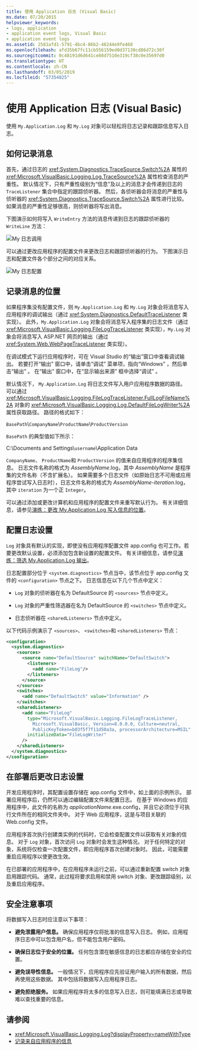 ```yaml
---
title: 使用 Application 日志 (Visual Basic)
ms.date: 07/20/2015
helpviewer_keywords:
- logs, application
- application event logs, Visual Basic
- application event logs
ms.assetid: 2581afd1-5791-4bc4-86b2-46244e9fe468
ms.openlocfilehash: afd35b67fc11cb556159ed0d37130cd86d72c30f
ms.sourcegitcommit: 0c48191d6d641ce88d7510e319cf38c0e35697d0
ms.translationtype: HT
ms.contentlocale: zh-CN
ms.lasthandoff: 03/05/2019
ms.locfileid: "57354825"
---
```

# <a name="working-with-application-logs-in-visual-basic"></a>使用 Application 日志 (Visual Basic)

使用 `My.Application.Log` 和 `My.Log` 对象可以轻松将日志记录和跟踪信息写入日志。

## <a name="how-messages-are-logged"></a>如何记录消息

首先，通过日志的 <xref:System.Diagnostics.TraceSource.Switch%2A> 属性的 <xref:Microsoft.VisualBasic.Logging.Log.TraceSource%2A> 属性检查消息的严重性。 默认情况下，只有严重性级别为“信息”及以上的消息才会传递到日志的 `TraceListener` 集合中指定的跟踪侦听器。 然后，各侦听器会将消息的严重性与侦听器的 <xref:System.Diagnostics.TraceSource.Switch%2A> 属性进行比较。 如果消息的严重性足够很高，则侦听器将写出消息。

下图演示如何将写入 `WriteEntry` 方法的消息传递到日志的跟踪侦听器的 `WriteLine` 方法：

![My 日志调用](../../../../visual-basic/developing-apps/programming/log-info/media/mylogcall.png "MyLogCall")

可以通过更改应用程序的配置文件来更改日志和跟踪侦听器的行为。 下图演示日志和配置文件各个部分之间的对应关系。

![My 日志配置](../../../../visual-basic/developing-apps/programming/log-info/media/mylogconfig.png "MyLogConfig")

## <a name="where-messages-are-logged"></a>记录消息的位置

如果程序集没有配置文件，则 `My.Application.Log` 和 `My.Log` 对象会将消息写入应用程序的调试输出（通过 <xref:System.Diagnostics.DefaultTraceListener> 类实现）。 此外，`My.Application.Log` 对象会将消息写入程序集的日志文件（通过 <xref:Microsoft.VisualBasic.Logging.FileLogTraceListener> 类实现），`My.Log` 对象会将消息写入 ASP.NET 网页的输出（通过 <xref:System.Web.WebPageTraceListener> 类实现）。

在调试模式下运行应用程序时，可在 Visual Studio 的“输出”窗口中查看调试输出。 若要打开“输出”  窗口中，请单击“调试” 菜单项，指向“Windows” ，然后单击“输出” 。 在“输出”  窗口中，在“显示输出来源”  框中选择“调试”  。

默认情况下， `My.Application.Log` 将日志文件写入用户应用程序数据的路径。 可以通过 <xref:Microsoft.VisualBasic.Logging.FileLogTraceListener.FullLogFileName%2A> 对象的 <xref:Microsoft.VisualBasic.Logging.Log.DefaultFileLogWriter%2A> 属性获取路径。 路径的格式如下：

`BasePath`\\`CompanyName`\\`ProductName`\\`ProductVersion`

`BasePath` 的典型值如下所示：

C:\Documents and Settings\\`username`\Application Data

`CompanyName`、 `ProductName`和 `ProductVersion` 的值来自应用程序的程序集信息。 日志文件名称的格式为 *AssemblyName*.log，其中 *AssemblyName* 是程序集的文件名称（不含扩展名）。 如果需要多个日志文件（如原始日志不可用或应用程序尝试写入日志时），日志文件名称的格式为 *AssemblyName*-*iteration*.log，其中 `iteration` 为一个正 `Integer`。

可以通过添加或更改计算机和应用程序的配置文件来重写默认行为。 有关详细信息，请参见[演练：更改 My.Application.Log 写入信息的位置](../../../../visual-basic/developing-apps/programming/log-info/walkthrough-changing-where-my-application-log-writes-information.md)。

## <a name="configuring-log-settings"></a>配置日志设置

`Log` 对象具有默认的实现，即使没有应用程序配置文件 app.config 也可工作。若要更改默认设置，必须添加包含新设置的配置文件。 有关详细信息，请参见[演练：筛选 My.Application.Log 输出](../../../../visual-basic/developing-apps/programming/log-info/walkthrough-filtering-my-application-log-output.md)。

日志配置部分位于 `<system.diagnostics>` 节点当中，该节点位于 app.config 文件的 `<configuration>` 节点之下。 日志信息在以下几个节点中定义：

- `Log` 对象的侦听器在名为 DefaultSource 的 `<sources>` 节点中定义。

- `Log` 对象的严重性筛选器在名为 DefaultSource 的 `<switches>` 节点中定义。

- 日志侦听器在 `<sharedListeners>` 节点中定义。

 以下代码示例演示了 `<sources>`、 `<switches>`和 `<sharedListeners>` 节点：

```xml
<configuration>
  <system.diagnostics>
    <sources>
      <source name="DefaultSource" switchName="DefaultSwitch">
        <listeners>
          <add name="FileLog"/>
        </listeners>
      </source>
    </sources>
    <switches>
      <add name="DefaultSwitch" value="Information" />
    </switches>
    <sharedListeners>
      <add name="FileLog"
        type="Microsoft.VisualBasic.Logging.FileLogTraceListener,
          Microsoft.VisualBasic, Version=8.0.0.0, Culture=neutral,
          PublicKeyToken=b03f5f7f11d50a3a, processorArchitecture=MSIL"
        initializeData="FileLogWriter"
      />
    </sharedListeners>
  </system.diagnostics>
</configuration>
```

## <a name="changing-log-settings-after-deployment"></a>在部署后更改日志设置

开发应用程序时，其配置设置存储在 app.config 文件中，如上面的示例所示。 部署应用程序后，仍然可以通过编辑配置文件来配置日志。 在基于 Windows 的应用程序中，此文件的名称为 *applicationName*.exe.config，并且它必须位于可执行文件所在的相同文件夹中。 对于 Web 应用程序，这是与项目关联的 Web.config 文件。

应用程序首次执行创建类实例的代码时，它会检查配置文件以获取有关对象的信息。 对于 `Log` 对象，首次访问 `Log` 对象时会发生这种情况。 对于任何特定的对象，系统将仅检查一次配置文件，即应用程序首次创建对象时。 因此，可能需要重启应用程序以使更改生效。

在已部署的应用程序中，在应用程序未运行之前，可以通过重新配置 switch 对象启用跟踪代码。 通常，此过程将要求启用和禁用 switch 对象、更改跟踪级别，以及重启应用程序。

## <a name="security-considerations"></a>安全注意事项

将数据写入日志时应注意以下事项：

- **避免泄露用户信息。** 确保应用程序仅将批准的信息写入日志。 例如，应用程序日志中可以包含用户名，但不能包含用户密码。

- **确保日志位于安全的位置。** 任何包含潜在敏感信息的日志都应存储在安全的位置。

- **避免误导性信息。** 一般情况下，应用程序应先验证用户输入的所有数据，然后再使用这些数据。 其中包括将数据写入应用程序日志。

- **避免拒绝服务。** 如果应用程序将太多的信息写入日志，则可能填满日志或导致难以查找重要的信息。

## <a name="see-also"></a>请参阅

- <xref:Microsoft.VisualBasic.Logging.Log?displayProperty=nameWithType>
- [记录来自应用程序的信息](../../../../visual-basic/developing-apps/programming/log-info/index.md)
